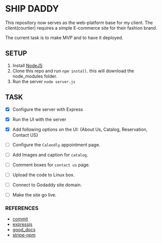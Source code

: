 # SHIP DADDY

This repository now serves as the web-platform base for my client. The client(courtier) 
requires a simple E-commerce site for their fashion brand.

The current task is to make MVP and to have it deployed.


## SETUP

1. Install [NodeJS](https://nodejs.org/)
2. Clone this repo and run `npm install`. this will download the node_modules folder.
3. Run the server `node server.js`

## TASK

- [x] Configure the server with Express 
- [x] Run the UI with the server 
- [x] Add following options on the UI: {About Us, Catalog, Reservation, Contact US}
- [ ] Configure the `Calendly` appointment page.
- [ ] Add Images and caption for `catalog`.
- [ ] Comment boxes for `contact us` page.
- [ ] Upload the code to Linux box.
- [ ] Connect to Godaddy site domain.
- [ ] Make the site go live.

               
### REFERENCES

- [commit](https://www.conventionalcommits.org/en/v1.0.0-beta.4/)
- [expressjs](https://expressjs.com/)
- [good_docs](https://johnjago.com/great-docs/)
- [stripe-npm](https://www.npmjs.com/package/stripe)